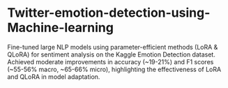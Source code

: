 # Twitter-emotion-detection-using-Machine-learning
Fine-tuned large NLP models using parameter-efficient methods (LoRA &amp; QLoRA) for sentiment analysis on the Kaggle Emotion Detection dataset. Achieved moderate improvements in accuracy (~19-21%) and F1 scores (~55-56% macro, ~65-66% micro), highlighting the effectiveness of LoRA and QLoRA in model adaptation.
